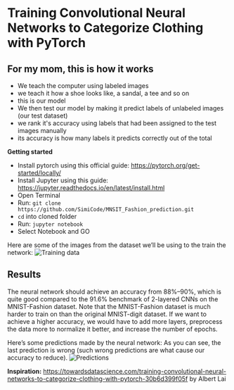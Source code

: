 # Training Convolutional Neural Networks to Categorize Clothing with PyTorch


## For my mom, this is how it works
- We teach the computer using labeled images
- we teach it how a shoe looks like, a sandal, a tee and so on
- this is our model
- We then test our model by making it predict labels of unlabeled images (our test dataset)
- we rank it's accuracy using labels that had been assigned to the test images manually
- its accuracy is how many labels it predicts correctly out of the total


**Getting started**
- Install pytorch using this official guide: https://pytorch.org/get-started/locally/
- Install Jupyter using this guide: https://jupyter.readthedocs.io/en/latest/install.html
- Open Terminal
- Run: `git clone https://github.com/SimiCode/MNSIT_Fashion_prediction.git`
- `cd` into cloned folder
- Run: `jupyter notebook`
- Select Notebook and GO

Here are some of the images from the dataset we’ll be using to the train the network:
![Training data](https://cdn-images-1.medium.com/max/800/1*GLzztrL9GinZLuAzlhU8Fw.png)


## Results
The neural network should achieve an accuracy from 88%–90%, which is quite good compared to the 91.6% benchmark of 2-layered CNNs on the MNIST-Fashion dataset. Note that the MNIST-Fashion dataset is much harder to train on than the original MNIST-digit dataset. If we want to achieve a higher accuracy, we would have to add more layers, preprocess the data more to normalize it better, and increase the number of epochs.


Here’s some predictions made by the neural network: As you can see, the last prediction is wrong (such wrong predictions are what cause our accuracy to reduce).
![Predictions](https://cdn-images-1.medium.com/max/800/1*7vrz-IiO9C4rE5R0GQl7sA.png)


**Inspiration:** https://towardsdatascience.com/training-convolutional-neural-networks-to-categorize-clothing-with-pytorch-30b6d399f05f by Albert Lai

